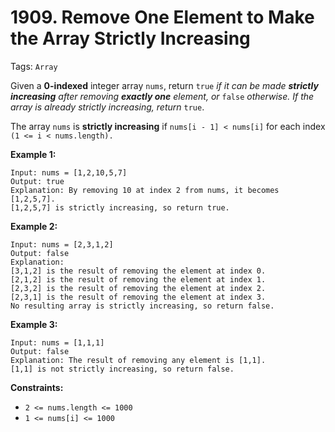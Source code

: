 # 1909. Remove One Element to Make the Array Strictly Increasing

Tags: `Array`

Given a **0-indexed** integer array `nums`, return `true` _if it can be made **strictly increasing** after removing **exactly one** element, or_ `false` _otherwise. If the array is already strictly increasing, return_ `true`.

The array `nums` is **strictly increasing** if `nums[i - 1] < nums[i]` for each index `(1 <= i < nums.length).`

**Example 1:**

```
Input: nums = [1,2,10,5,7]
Output: true
Explanation: By removing 10 at index 2 from nums, it becomes [1,2,5,7].
[1,2,5,7] is strictly increasing, so return true.
```

**Example 2:**

```
Input: nums = [2,3,1,2]
Output: false
Explanation:
[3,1,2] is the result of removing the element at index 0.
[2,1,2] is the result of removing the element at index 1.
[2,3,2] is the result of removing the element at index 2.
[2,3,1] is the result of removing the element at index 3.
No resulting array is strictly increasing, so return false.
```

**Example 3:**

```
Input: nums = [1,1,1]
Output: false
Explanation: The result of removing any element is [1,1].
[1,1] is not strictly increasing, so return false.
```

**Constraints:**

*   `2 <= nums.length <= 1000`
*   `1 <= nums[i] <= 1000`